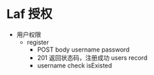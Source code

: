 # Laf 授权

- 用户权限
    - register  
        - POST body username password
        - 201 返回状态码，注册成功 users record 
        - username check isExisted